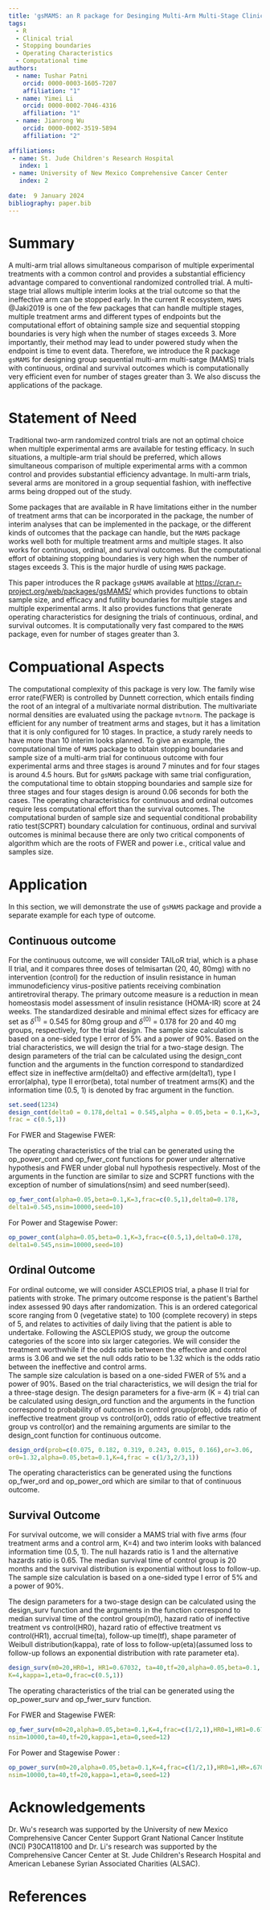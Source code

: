 ```yaml
---
title: 'gsMAMS: an R package for Desinging Multi-Arm Multi-Stage Clinical Trials'
tags:
  - R
  - Clinical trial
  - Stopping boundaries 
  - Operating Characteristics 
  - Computational time
authors:
  - name: Tushar Patni
    orcid: 0000-0003-1605-7207
    affiliation: "1"
  - name: Yimei Li
    orcid: 0000-0002-7046-4316
    affiliation: "1"
  - name: Jianrong Wu
    orcid: 0000-0002-3519-5894
    affiliation: "2"
    
affiliations:
 - name: St. Jude Children's Research Hospital
   index: 1
 - name: University of New Mexico Comprehensive Cancer Center
   index: 2
   
date:  9 January 2024
bibliography: paper.bib
---
```


# Summary
A multi-arm trial allows simultaneous comparison of multiple experimental treatments with a common control and provides a substantial efficiency advantage compared to conventional randomized controlled trial. A multi-stage trial allows multiple interim looks at the trial outcome so that the ineffective arm can be stopped early. In the current R ecosystem, `MAMS` @Jaki2019 is one of the few packages that can handle multiple stages, multiple treatment arms and different types of endpoints but the computational effort of obtaining sample size and sequential stopping boundaries is very high when the number of stages exceeds 3. More importantly, their method may lead to under powered study when the endpoint is time to event data. Therefore, we introduce the R package `gsMAMS` for designing group sequential multi-arm multi-satge (MAMS) trials with continuous, ordinal and survival outcomes which is computationally very efficient even for number of stages greater than 3. We also discuss the applications of the package.          



# Statement of Need
Traditional two-arm randomized control trials are not an optimal choice when multiple experimental arms are available for testing efficacy. In such situations, a multiple-arm trial should be preferred, which allows simultaneous comparison of multiple experimental arms with a common control and provides substantial efficiency advantage. In multi-arm trials, several arms are monitored in a group sequential fashion, with ineffective arms being dropped out of the study. 

Some packages that are available in R have limitations either in the number of treatment arms that can be incorporated in the package, the number of interim analyses that can be implemented in the package, or the different kinds of outcomes that the package can handle, but the `MAMS` package works well both for multiple treatment arms and multiple stages. It also works for continuous, ordinal, and survival outcomes. But the computational effort of obtaining stopping boundaries is very high when the number of stages exceeds 3. This is the major hurdle of using `MAMS` package.

This paper introduces the R package `gsMAMS` available at https://cran.r-project.org/web/packages/gsMAMS/ which provides functions to obtain sample size, and efficacy and futility boundaries for multiple stages and multiple experimental arms. It also provides functions that generate operating characteristics for designing the trials of continuous, ordinal, and survival outcomes. It is computationally very fast compared to the `MAMS` package, even for number of stages greater than 3.

# Compuational Aspects
The computational complexity of this package is very low. The family wise error rate(FWER) is controlled by Dunnett correction, which entails finding the root of an integral of a multivariate normal distribution. The multivariate normal densities are evaluated using the package `mvtnorm`. The package is efficient for any number of treatment arms and stages, but it has a limitation that it is only configured for 10 stages. In practice, a study rarely needs to have more than 10 interim looks planned. To give an example, the computational time of `MAMS` package to obtain stopping boundaries and sample size of a multi-arm trial for continuous outcome with four experimental arms and three stages is around 7 minutes and for four stages is around 4.5 hours. But for `gsMAMS` package with same trial configuration, the computational time to obtain stopping boundaries and sample size for three stages and four stages design is around 0.06 seconds for both the cases.
The operating characteristics for continuous and ordinal outcomes require less computational effort than the survival outcomes. The computational burden of sample size and sequential conditional probability ratio test(SCPRT) boundary calculation for continuous, ordinal and survival outcomes is minimal because there are only two critical components of algorithm which are the roots of FWER and power i.e., critical value and samples size.    
 
# Application
In this section, we will demonstrate the use of `gsMAMS` package and provide a separate example for each type of outcome.

## Continuous outcome
For the continuous outcome, we will consider TAILoR trial, which is a phase II trial, and it compares three doses of telmisartan (20, 40, 80mg) with no intervention (control) for the reduction of insulin resistance in human immunodeficiency virus-positive patients receiving combination antiretroviral therapy. The primary outcome measure is a reduction in mean homeostasis model assessment of insulin resistance (HOMA-IR) score at 24 weeks. The standardized desirable and minimal effect sizes for efficacy are set as $\delta^{(1)}$ = 0.545 for 80mg group and $\delta^{(0)}$ = 0.178 for 20 and 40 mg groups, respectively, for the trial design. 
The sample size calculation is based on a one-sided type I error of 5\% and a power of 90\%. Based on the trial characteristics, we will design the trial for a two-stage design.
The design parameters of the trial can be calculated using the design_cont function and the arguments in the function correspond to standardized effect size in ineffective arm(delta0} and effective arm(delta1), type I error(alpha), type II error(beta), total number of treatment arms(K) and the information time (0.5, 1) is denoted by frac argument in the function.

```R
set.seed(1234)
design_cont(delta0 = 0.178,delta1 = 0.545,alpha = 0.05,beta = 0.1,K=3,
frac = c(0.5,1))
```

For FWER and Stagewise FWER:

The operating characteristics of the trial can be generated using the op_power_cont and op_fwer_cont functions for power under alternative hypothesis and FWER under global null hypothesis respectively. Most of the arguments in the function are similar to size and SCPRT functions with the exception of number of simulations(nsim) and seed number(seed).

```R
op_fwer_cont(alpha=0.05,beta=0.1,K=3,frac=c(0.5,1),delta0=0.178,
delta1=0.545,nsim=10000,seed=10)
``` 

For Power and Stagewise Power:
```R
op_power_cont(alpha=0.05,beta=0.1,K=3,frac=c(0.5,1),delta0=0.178,
delta1=0.545,nsim=10000,seed=10)
```

## Ordinal Outcome
For ordinal outcome, we will consider ASCLEPIOS trial, a phase II trial for patients with stroke. The primary outcome response is the patient's Barthel index assessed 90 days after randomization. This is an ordered categorical score ranging from 0 (vegetative state) to 100 (complete recovery) in steps of 5, and relates to activities of daily living that the patient is able to undertake. Following the ASCLEPIOS study, we group the outcome categories of the score into six larger categories. We will consider the treatment worthwhile if the odds ratio between the effective and control arms is 3.06 and we set the null odds ratio to be 1.32 which is the odds ratio between the ineffective and control arms.   
The sample size calculation is based on a one-sided FWER of 5\% and a power of 90\%. Based on the trial characteristics, we will design the trial for a three-stage design. The design parameters for a five-arm (K = 4) trial can be calculated using design_ord function and the arguments in the function correspond to probability of outcomes in control group(prob), odds ratio of ineffective treatment group vs control(or0), odds ratio of effective treatment group vs control(or) and the remaining arguments are similar to the design_cont function for continuous outcome.

```R
design_ord(prob=c(0.075, 0.182, 0.319, 0.243, 0.015, 0.166),or=3.06,
or0=1.32,alpha=0.05,beta=0.1,K=4,frac = c(1/3,2/3,1))
```
The operating characteristics can be generated using the functions op_fwer_ord and op_power_ord which are similar to that of continuous outcome.

## Survival Outcome
For survival outcome, we will consider a MAMS trial with five arms (four treatment arms and a control arm, K=4) and two interim looks with balanced information time (0.5, 1). The null hazards ratio is 1 and the alternative hazards ratio is 0.65. The median survival time of control group is 20 months and the survival distribution is exponential without loss to follow-up. The sample size calculation is based on a one-sided type I error of 5\% and a power of 90\%. 

The design parameters for a two-stage design can be calculated using the design_surv function and the arguments in the function correspond to median survival time of the control group(m0), hazard ratio of ineffective treatment vs control(HR0), hazard ratio of effective treatment vs control(HR1), accrual time(ta), follow-up time(tf), shape parameter of Weibull distribution(kappa), rate of loss to follow-up(eta)(assumed loss to follow-up follows an exponential distribution with rate parameter eta). 

```R
design_surv(m0=20,HR0=1, HR1=0.67032, ta=40,tf=20,alpha=0.05,beta=0.1,
K=4,kappa=1,eta=0,frac=c(0.5,1))
```

The operating characteristics of the trial can be generated using the op_power_surv and op_fwer_surv function.

For FWER and Stagewise FWER:
```R
op_fwer_surv(m0=20,alpha=0.05,beta=0.1,K=4,frac=c(1/2,1),HR0=1,HR1=0.6703,
nsim=10000,ta=40,tf=20,kappa=1,eta=0,seed=12)
```
For Power and Stagewise Power :
```R
op_power_surv(m0=20,alpha=0.05,beta=0.1,K=4,frac=c(1/2,1),HR0=1,HR=.6703,
nsim=10000,ta=40,tf=20,kappa=1,eta=0,seed=12)             
```
 
# Acknowledgements
Dr. Wu's research was supported by the University of new Mexico Comprehensive Cancer Center Support Grant National Cancer Institute (NCI) P30CA118100 and 
Dr. Li's research was supported by the Comprehensive Cancer Center at St. Jude Children's Research Hospital and American Lebanese Syrian Associated Charities (ALSAC).

# References
